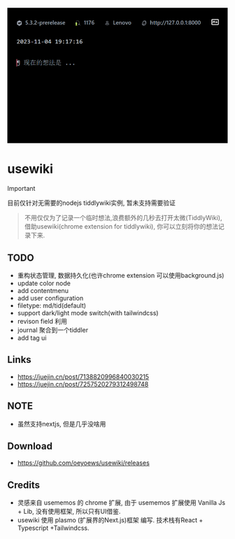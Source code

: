 ![](2023-11-04-19-30-08.png)

# usewiki

> [!IMPORTANT]
> 目前仅针对无需要的nodejs tiddlywiki实例, 暂未支持需要验证

> 不用仅仅为了记录一个临时想法,浪费额外的几秒去打开太微(TiddlyWiki), 借助usewiki(chrome extension for tiddlywiki), 你可以立刻将你的想法记录下来.

## TODO

- 重构状态管理, 数据持久化(也许chrome extension 可以使用background.js)
- update color node
- add contentmenu
- add user configuration
- filetype: md/tid(default)
- support dark/light mode switch(with tailwindcss)
- revison field 利用
- journal 聚合到一个tiddler
- add tag ui

## Links

- https://juejin.cn/post/7138820996840030215
- https://juejin.cn/post/7257520279312498748

## NOTE

- 虽然支持nextjs, 但是几乎没啥用

## Download

- https://github.com/oeyoews/usewiki/releases

## Credits

- 灵感来自 usememos 的 chrome 扩展, 由于 usememos 扩展使用 Vanilla Js + Lib, 没有使用框架, 所以只有UI借鉴.
- usewiki 使用 plasmo (扩展界的Next.js)框架 编写. 技术栈有React + Typescript +Tailwindcss.
